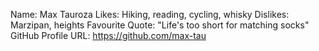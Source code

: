 Name: Max Tauroza 
Likes: Hiking, reading, cycling, whisky
Dislikes: Marzipan, heights
Favourite Quote: "Life's too short for matching socks"
GitHub Profile URL: https://github.com/max-tau
